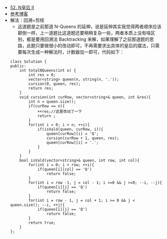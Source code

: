 - [52. N皇后 II](https://leetcode-cn.com/problems/n-queens-ii/)
- [参考博客](https://github.com/grandyang/leetcode/issues/52)
- 解法：回溯+剪枝
    + 这道题是之前那道 N-Queens 的延伸，说是延伸其实我觉得两者顺序应该颠倒一样，上一道题比这道题还要稍稍复杂一些，两者本质上没有啥区别，都是要用回溯法 Backtracking 来解，如果理解了之前那道题的思路，此题只要做很小的改动即可，不再需要求出具体的皇后的摆法，只需要每次生成一种解法时，计数器加一即可，代码如下：
    ```
    class Solution {
    public:
        int totalNQueens(int n) {
            int res = 0;
            vector<string> queen(n, string(n, '.'));
            cursion(0, queen, res);
            return res;
        }
        void cursion(int curRow, vector<string>& queen, int &res){
            int n = queen.size();
            if(curRow == n){
                ++res;//这里改动了一下
                return ;
            }
            for(int i = 0; i < n; ++i){
                if(isVald(queen, curRow, i)){
                    queen[curRow][i] = 'Q';
                    cursion(curRow + 1, queen, res);
                    queen[curRow][i] = '.';
                }
            }
        }
        bool isVald(vector<string>& queen, int row, int col){
            for(int i = 0; i < row; ++i){
                if(queen[i][col] == 'Q')
                    return false;
            }
            for(int i = row -1, j = col - 1; i >=0 && j >=0; --i, --j){
                if(queen[i][j] == 'Q')
                    return false;
            }
            for(int i = row - 1, j = col + 1; i >= 0 && j < queen.size(); --i, ++j){
                if(queen[i][j] == 'Q')
                    return false;
            }
            return true;
        }
    };
    ```